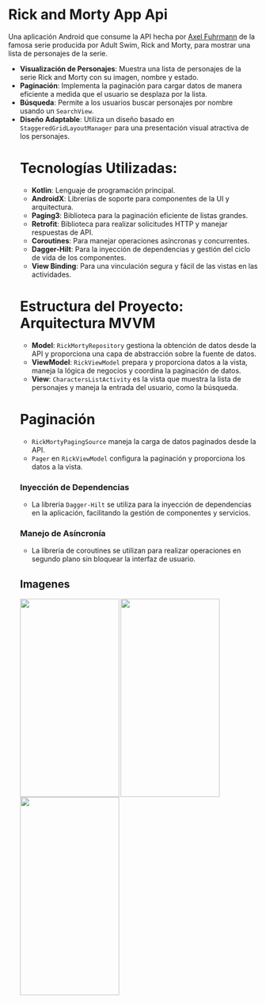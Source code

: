<body>
    <h1>Rick and Morty App Api</h1>
   <p>Una aplicación Android que consume la API hecha por <a href="https://github.com/afuh" target="_blank">Axel Fuhrmann</a> de la famosa serie producida por Adult Swim, Rick and Morty, para mostrar una lista de personajes de la serie.</p>
    <ul>
        <li><strong>Visualización de Personajes</strong>: Muestra una lista de personajes de la serie Rick and Morty con su imagen, nombre y estado.</li>
        <li><strong>Paginación</strong>: Implementa la paginación para cargar datos de manera eficiente a medida que el usuario se desplaza por la lista.</li>
        <li><strong>Búsqueda</strong>: Permite a los usuarios buscar personajes por nombre usando un <code>SearchView</code>.</li>
        <li><strong>Diseño Adaptable</strong>: Utiliza un diseño basado en <code>StaggeredGridLayoutManager</code> para una presentación visual atractiva de los personajes.</li>


<h1>Tecnologías Utilizadas:</h1>
    
  <ul>
        <li><strong>Kotlin</strong>: Lenguaje de programación principal.</li>
        <li><strong>AndroidX</strong>: Librerías de soporte para componentes de la UI y arquitectura.</li>
        <li><strong>Paging3</strong>: Biblioteca para la paginación eficiente de listas grandes.</li>
        <li><strong>Retrofit</strong>: Biblioteca para realizar solicitudes HTTP y manejar respuestas de API.</li>
        <li><strong>Coroutines</strong>: Para manejar operaciones asíncronas y concurrentes.</li>
        <li><strong>Dagger-Hilt</strong>: Para la inyección de dependencias y gestión del ciclo de vida de los componentes.</li>
        <li><strong>View Binding</strong>: Para una vinculación segura y fácil de las vistas en las actividades.</li>
    </ul>

<h1> Estructura del Proyecto: <strong> Arquitectura MVVM </strong> </h1>
    <ul>
        <li><strong>Model</strong>: <code>RickMortyRepository</code> gestiona la obtención de datos desde la API y proporciona una capa de abstracción sobre la fuente de datos.</li>
        <li><strong>ViewModel</strong>: <code>RickViewModel</code> prepara y proporciona datos a la vista, maneja la lógica de negocios y coordina la paginación de datos.</li>
        <li><strong>View</strong>: <code>CharactersListActivity</code> es la vista que muestra la lista de personajes y maneja la entrada del usuario, como la búsqueda.</li>
    </ul>

  <h1>Paginación</h1>
    <ul>
        <li><code>RickMortyPagingSource</code> maneja la carga de datos paginados desde la API.</li>
        <li><code>Pager</code> en <code>RickViewModel</code> configura la paginación y proporciona los datos a la vista.</li>
    </ul>

  <h3>Inyección de Dependencias</h3>
    <ul>
        <li> La libreria <code>Dagger-Hilt</code> se utiliza para la inyección de dependencias en la aplicación, facilitando la gestión de componentes y servicios.</li>
    </ul>

  <h3>Manejo de Asíncronía</h3>
    <ul>
        <li>La libreria de coroutines se utilizan para realizar operaciones en segundo plano sin bloquear la interfaz de usuario.</li>
    </ul>

<h2>Imagenes</h2>
<img src = https://github.com/user-attachments/assets/e204c614-cf04-4cbf-a2fa-cb8a30c5bd44 width = "200" height="400" align="left">
<img src = https://github.com/user-attachments/assets/0b381336-1fc1-4c30-b502-52338c22e68e width = "200" height="400" align="left">
<img src = https://github.com/user-attachments/assets/3b369070-150c-40a8-ac18-b8694b45ea35 width = "200" height="400" align="left">

